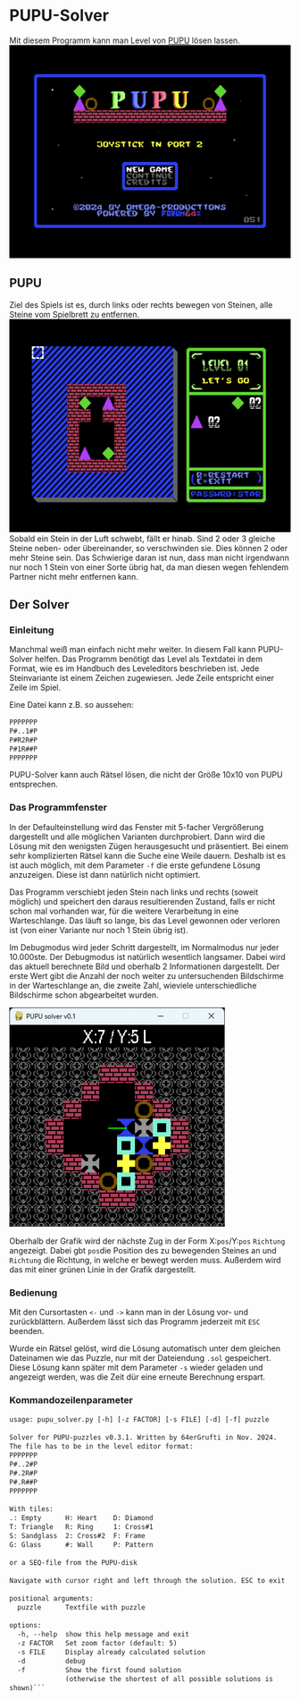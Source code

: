 PUPU-Solver
===========
Mit diesem Programm kann man Level von [PUPU](http://sorceress.bplaced.net/tsb.htm) lösen lassen.
![PUPU](image/pupu.png)

## PUPU

Ziel des Spiels ist es, durch links oder rechts bewegen von Steinen, alle Steine vom Spielbrett zu entfernen.
![LEVEL1](image/level1.png)
Sobald ein Stein in der Luft schwebt, fällt er hinab. Sind 2 oder 3 gleiche Steine neben- oder übereinander, so
verschwinden sie. Dies können 2 oder mehr Steine sein. Das Schwierige daran ist nun, dass man nicht irgendwann nur noch
1 Stein von einer Sorte übrig hat, da man diesen wegen fehlendem Partner nicht mehr entfernen kann.

## Der Solver

### Einleitung

Manchmal weiß man einfach nicht mehr weiter. In diesem Fall kann PUPU-Solver helfen. Das Programm benötigt das Level
als Textdatei in dem Format, wie es im Handbuch des Leveleditors beschrieben ist. Jede Steinvariante ist einem Zeichen
zugewiesen. Jede Zeile entspricht einer Zeile im Spiel.

Eine Datei kann z.B. so aussehen:
```
PPPPPPP
P#..1#P
P#R2R#P
P#1R##P
PPPPPPP
```
PUPU-Solver kann auch Rätsel lösen, die nicht der Größe 10x10 von PUPU entsprechen.

### Das Programmfenster

In der Defaulteinstellung wird das Fenster mit 5-facher Vergrößerung dargestellt und alle möglichen Varianten
durchprobiert. Dann wird die Lösung mit den wenigsten Zügen herausgesucht und präsentiert. Bei einem sehr komplizierten
Rätsel kann die Suche eine Weile dauern. Deshalb ist es ist auch möglich, mit dem Parameter `-f` die erste gefundene
Lösung anzuzeigen. Diese ist dann natürlich nicht optimiert.

Das Programm verschiebt jeden Stein nach links und rechts (soweit möglich) und speichert den daraus resultierenden
Zustand, falls er nicht schon mal vorhanden war, für die weitere Verarbeitung in eine Warteschlange. Das läuft so
lange, bis das Level gewonnen oder verloren ist (von einer Variante nur noch 1 Stein übrig ist).  

Im Debugmodus wird jeder Schritt dargestellt, im Normalmodus nur jeder 10.000ste. Der Debugmodus ist natürlich
wesentlich langsamer. Dabei wird das aktuell berechnete Bild und oberhalb 2 Informationen dargestellt. Der erste Wert
gibt die Anzahl der noch weiter zu untersuchenden Bildschirme in der Warteschlange an, die zweite Zahl, wieviele unterschiedliche
Bildschirme schon abgearbeitet wurden.

![PUPU-Solver](image/solver.png)

Oberhalb der Grafik wird der nächste Zug in der Form X:`pos`/Y:`pos` `Richtung` angezeigt. Dabei gbt `pos`die Position
des zu bewegenden Steines an und `Richtung` die Richtung, in welche er bewegt werden muss. Außerdem wird das mit einer
grünen Linie in der Grafik dargestellt.

### Bedienung

Mit den Cursortasten `<-` und `->` kann man in der Lösung vor- und zurückblättern. Außerdem lässt sich das Programm
jederzeit mit `ESC` beenden.

Wurde ein Rätsel gelöst, wird die Lösung automatisch unter dem gleichen Dateinamen wie das Puzzle, nur mit der
Dateiendung `.sol` gespeichert. Diese Lösung kann später mit dem Parameter `-s` wieder geladen und angezeigt werden,
was die Zeit dür eine erneute Berechnung erspart. 

### Kommandozeilenparameter

```
usage: pupu_solver.py [-h] [-z FACTOR] [-s FILE] [-d] [-f] puzzle

Solver for PUPU-puzzles v0.3.1. Written by 64erGrufti in Nov. 2024.
The file has to be in the level editor format:
PPPPPPP
P#..2#P
P#.2R#P
P#.R##P
PPPPPPP

With tiles:
.: Empty      H: Heart    D: Diamond
T: Triangle   R: Ring     1: Cross#1
S: Sandglass  2: Cross#2  F: Frame
G: Glass      #: Wall     P: Pattern

or a SEQ-file from the PUPU-disk

Navigate with cursor right and left through the solution. ESC to exit

positional arguments:
  puzzle      Textfile with puzzle

options:
  -h, --help  show this help message and exit
  -z FACTOR   Set zoom factor (default: 5)
  -s FILE     Display already calculated solution
  -d          debug
  -f          Show the first found solution
              (otherwise the shortest of all possible solutions is shown)```
